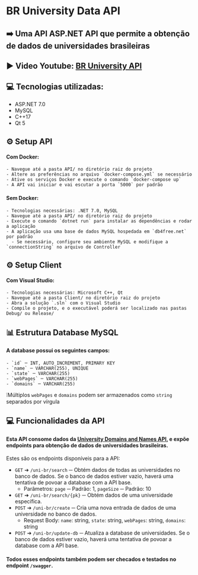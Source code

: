 # BR University Data API

## ➡️ Uma API ASP.NET API que permite a obtenção de dados de universidades brasileiras

## ▶️ Video Youtube: [BR University API](https://www.youtube.com/watch?v=XWZ0S-GbTsw)

## 💻 Tecnologias utilizadas:
  - ASP.NET 7.0
  - MySQL
  - C++17
  - Qt 5

## ⚙️ Setup API
#### Com Docker:
    - Navegue até a pasta API/ no diretório raiz do projeto
    - Altere as preferências no arquivo `docker-compose.yml` se necessário
    - Ative os serviços Docker e execute o comando `docker-compose up`
    - A API vai iniciar e vai escutar a porta `5000` por padrão
    
#### Sem Docker:
    - Tecnologias necessárias: .NET 7.0, MySQL
    - Navegue até a pasta API/ no diretório raiz do projeto
    - Execute o comando `dotnet run` para instalar as dependências e rodar a aplicação
    - A aplicação usa uma base de dados MySQL hospedada em `db4free.net` por padrão
      - Se necessário, configure seu ambiente MySQL e modifique a `connectionString` no arquivo de Controller
    
## ⚙️ Setup Client
#### Com Visual Studio:
    - Tecnologias necessárias: Microsoft C++, Qt
    - Navegue até a pasta Client/ no diretório raiz do projeto
    - Abra a solução `.sln` com o Visual Studio
    - Compile o projeto, e o executável poderá ser localizado nas pastas Debug/ ou Release/

## 📊 Estrutura Database MySQL
#### A database possui os seguintes campos:
    - `id` ─ INT, AUTO_INCREMENT, PRIMARY KEY
    - `name` ─ VARCHAR(255), UNIQUE
    - `state` ─ VARCHAR(255)
    - `webPages` ─ VARCHAR(255)
    - `domains` ─ VARCHAR(255)
  ❕Múltiplos `webPages` e `domains` podem ser armazenados como `string` separados por vírgula

## 💻 Funcionalidades da API
  #### Esta API consome dados da [University Domains and Names API](https://github.com/Hipo/university-domains-list-api), e expõe endpoints para obtenção de dados de universidades brasileiras.
  Estes são os endpoints disponíveis para a API:
  - `GET` ➔ `/uni-br/search` ─ Obtém dados de todas as universidades no banco de dados. Se o banco de dados estiver vazio, haverá uma tentativa de povoar a database com a API base.
      - Parâmetros: `page` ─ Padrão: 1, `pageSize` ─ Padrão: 10
  - `GET` ➔ `/uni-br/search/{pk}` ─ Obtém dados de uma universidade específica.
  - `POST` ➔ `/uni-br/create` ─ Cria uma nova entrada de dados de uma universidade no banco de dados.
    - Request Body: `name`: string, `state`: string, `webPages`: string, `domains`: string
  - `POST` ➔ `/uni-br/update-db` ─ Atualiza a database de universidades. Se o banco de dados estiver vazio, haverá uma tentativa de povoar a database com a API base.

  #### Todos esses endpoints também podem ser checados e testados no endpoint `/swagger`.

  

      



    

